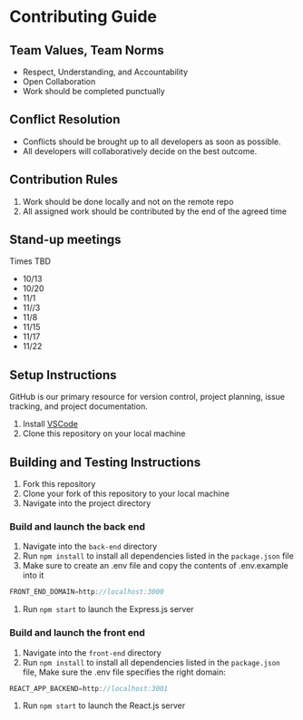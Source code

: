 # Contributing Guide 
## Team Values, Team Norms
- Respect, Understanding, and Accountability
- Open Collaboration
- Work should be completed punctually 
## Conflict Resolution
- Conflicts should be brought up to all developers as soon as possible. 
- All developers will collaboratively decide on the best outcome. 
## Contribution Rules
1. Work should be done locally and not on the remote repo
1. All assigned work should be contributed by the end of the agreed time
## Stand-up meetings
Times TBD
- 10/13 
- 10/20
- 11/1
- 11//3
- 11/8
- 11/15
- 11/17
- 11/22
## Setup Instructions
GitHub is our primary resource for version control, project planning, issue tracking, and project documentation.
1. Install [VSCode](https://code.visualstudio.com)
1. Clone this repository on your local machine
## Building and Testing Instructions
1. Fork this repository 
1. Clone your fork of this repository to your local machine
1. Navigate into the project directory

### Build and launch the back end
1. Navigate into the `back-end` directory
1. Run `npm install` to install all dependencies listed in the `package.json` file
1. Make sure to create an .env file and copy the contents of .env.example into it
```javascript
FRONT_END_DOMAIN=http://localhost:3000
```
1. Run `npm start` to launch the Express.js server
### Build and launch the front end
1. Navigate into the `front-end` directory
1. Run `npm install` to install all dependencies listed in the `package.json` file, Make sure the .env file specifies the right domain: 
```javascript
REACT_APP_BACKEND=http://localhost:3001
```
1. Run `npm start` to launch the React.js server
